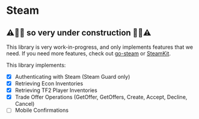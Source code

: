 ﻿# Steam

## ⚠️🚧🚧 so very under construction 🚧🚧⚠️

This library is very work-in-progress, and only implements features that we need. If you need more features, check out [go-steam](https://github.com/Philipp15b/go-steam) or [SteamKit](https://github.com/SteamRE/SteamKit).

This library implements:

- [x] Authenticating with Steam (Steam Guard only)
- [x] Retrieving Econ Inventories
- [x] Retrieving TF2 Player Inventories
- [x] Trade Offer Operations (GetOffer, GetOffers, Create, Accept, Decline, Cancel)
- [ ] Mobile Confirmations
